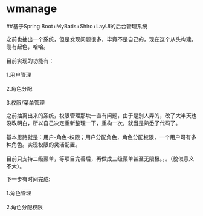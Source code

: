 # wmanage
##基于Spring Boot+MyBatis+Shiro+LayUI的后台管理系统

之前也抽出一个系统，但是发现问题很多，毕竟不是自己的，现在这个从头构建，刚有起色，哈哈。<br>  
目前实现的功能有：<br>  
1.用户管理<br>  
2.角色分配<br>  
3.权限/菜单管理<br>  

之前抽离出来的系统，权限管理那块一直有问题，由于是别人弄的，改了大半天也没改明白，所以自己决定重新整理一下，重构一次，就当是熟悉了代码了。<br>  
基本思路就是：用户-角色-权限；用户分配角色，角色分配权限，一个用户可有多种角色。实现权限的灵活配置。<br>  
目前只支持二级菜单，等项目完善后，再做成三级菜单甚至无限极。。。（貌似意义不大）。<br>  


下一步有时间完成:<br>  
1.角色管理<br>  
2.角色分配权限<br> 












